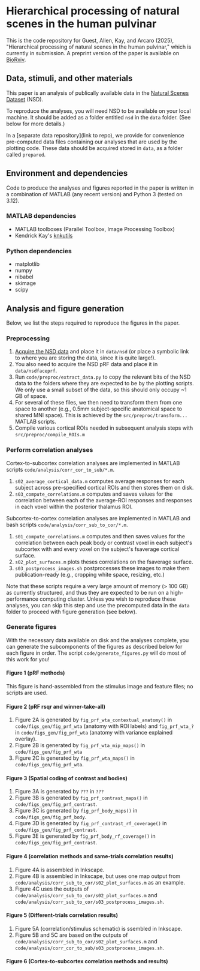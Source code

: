 # Hierarchical processing of natural scenes in the human pulvinar
This is the code repository for Guest, Allen, Kay, and Arcaro (2025), "Hierarchical processing of natural scenes in the human pulvinar," which is currently in submission.
A preprint version of the paper is available on [BioRxiv](https://doi.org/10.1101/2025.03.20.644381).

## Data, stimuli, and other materials
This paper is an analysis of publically available data in the [Natural Scenes Dataset](naturalscenesdataset.org) (NSD).

To reproduce the analyses, you will need NSD to be available on your local machine.
It should be added as a folder entitled `nsd` in the `data` folder.
(See below for more details.)

In a [separate data repository](link to repo), we provide for convenience pre-computed data files containing our analyses that are used by the plotting code.
These data should be acquired stored in `data`, as a folder called `prepared`.

## Environment and dependencies
Code to produce the analyses and figures reported in the paper is written in a combination of MATLAB (any recent version) and Python 3 (tested on 3.12).

### MATLAB dependencies
- MATLAB toolboxes (Parallel Toolbox, Image Processing Toolbox)
- Kendrick Kay's [knkutils](https://github.com/cvnlab/knkutils/tree/master)

### Python dependencies
- matplotlib
- numpy
- nibabel
- skimage
- scipy

## Analysis and figure generation
Below, we list the steps required to reproduce the figures in the paper.

### Preprocessing
1. [Acquire the NSD data](naturalscenesdataset.org) and place it in `data/nsd` (or place a symbolic link to where you are storing the data, since it is quite large!).
2. You also need to acquire the NSD pRF data and place it in `data/nsdfaceprf`. 
3. Run `code/preproc/extract_data.py` to copy the relevant bits of the NSD data to the folders where they are expected to be by the plotting scripts. We only use a small subset of the data, so this should only occupy ~1 GB of space.
4. For several of these files, we then need to transform them from one space to another (e.g., 0.5mm subject-specific anatomical space to shared MNI space).
This is achieved by the `src/preproc/transform...` MATLAB scripts.
5. Compile various cortical ROIs needed in subsequent analysis steps with `src/preproc/compile_ROIs.m`

### Perform correlation analyses
Cortex-to-subcortex correlation analyses are implemented in MATLAB scripts `code/analysis/corr_cor_to_sub/*.m`.
1. `s02_average_cortical_data.m` computes average responses for each subject across pre-specified cortical ROIs and then stores them on disk.
2. `s03_compute_correlations.m` computes and saves values for the correlation between each of the average-ROI responses and responses in each voxel within the posterior thalamus ROI.

Subcortex-to-cortex correlation analyses are implemented in MATLAB and bash scripts `code/analysis/corr_sub_to_cor/*.m`.
1. `s01_compute_correlations.m` computes and then saves values for the correlation between each peak body or contrast voxel in each subject's subcortex with and every voxel on the subject's fsaverage cortical surface.
2. `s02_plot_surfaces.m` plots theses correlations on the fsaverage surface.
3. `s03_postprocess_images.sh` postprocesses these images to make them publication-ready (e.g., cropping white space, resizing, etc.)

Note that these scripts require a very large amount of memory (> 100 GB) as currently structured, and thus they are expected to be run on a high-performance computing cluster.
Unless you wish to reproduce these analyses, you can skip this step and use the precomputed data in the `data` folder to proceed with figure generation (see below).

### Generate figures
With the necessary data available on disk and the analyses complete, you can generate the subcomponents of the figures as described below for each figure in order.
The script `code/generate_figures.py` will do most of this work for you!

#### Figure 1 (pRF methods)
This figure is hand-assembled from the stimulus image and feature files; no scripts are used.

#### Figure 2 (pRF rsqr and winner-take-all)
1. Figure 2A is generated by `fig_prf_wta_contextual_anatomy()` in `code/figs_gen/fig_prf_wta` (anatomy with ROI labels) and `fig_prf_wta_?` in `code/figs_gen/fig_prf_wta` (anatomy with variance explained overlay).
2. Figure 2B is generated by `fig_prf_wta_mip_maps()` in `code/figs_gen/fig_prf_wta`
3. Figure 2C is generated by `fig_prf_wta_maps()` in `code/figs_gen/fig_prf_wta`.

#### Figure 3 (Spatial coding of contrast and bodies)
1. Figure 3A is generated by `???` in `???`
2. Figure 3B is generated by `fig_prf_contrast_maps()` in `code/figs_gen/fig_prf_contrast`.
3. Figure 3C is generated by `fig_prf_body_maps()` in `code/figs_gen/fig_prf_body`.
4. Figure 3D is generated by `fig_prf_contrast_rf_coverage()` in `code/figs_gen/fig_prf_contrast`.
5. Figure 3E is generated by `fig_prf_body_rf_coverage()` in `code/figs_gen/fig_prf_contrast`.

#### Figure 4 (correlation methods and same-trials correlation results)
1. Figure 4A is assembled in Inkscape.
2. Figure 4B is assembled in Inkscape, but uses one map output from `code/analysis/corr_sub_to_cor/s02_plot_surfaces.m` as an example.
3. Figure 4C uses the outputs of `code/analysis/corr_sub_to_cor/s02_plot_surfaces.m` and `code/analysis/corr_sub_to_cor/s03_postprocess_images.sh`.

#### Figure 5 (Different-trials correlation results)
1. Figure 5A (correlation/stimulus schematic) is ssembled in Inkscape.
2. Figure 5B and 5C are based on the outputs of `code/analysis/corr_sub_to_cor/s02_plot_surfaces.m` and `code/analysis/corr_cor_to_sub/s03_postprocess_images.sh`.

#### Figure 6 (Cortex-to-subcortex correlation methods and results)
